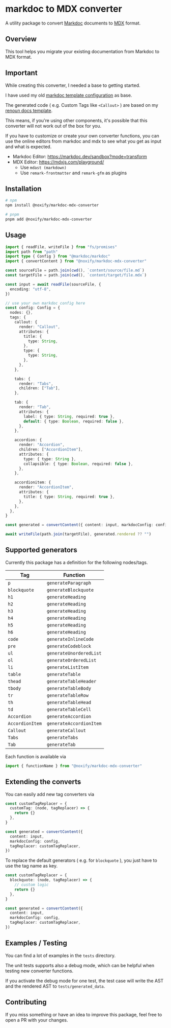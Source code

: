 # markdoc to MDX converter

A utility package to convert [Markdoc](https://markdoc.dev) documents to [MDX](https://mdxjs.com) format.

## Overview

This tool helps you migrate your existing documentation from Markdoc to MDX format.

## Important

While creating this converter, I needed a base to getting started.

I have used my old [markdoc template configuration](https://github.com/noxify/next-shadcn-markdoc/blob/main/config/markdoc.config.tsx) as base.

The generated code ( e.g. Custom Tags like `<Callout>` ) are based on my [renoun docs template](https://github.com/noxify/renoun-docs-template).

This means, if you're using other components, it's possible that this converter will not work out of the box for you.

If you have to customize or create your own converter functions, you can use the online editors from markdoc and mdx to see what you get as input and what is expected.

- Markdoc Editor: https://markdoc.dev/sandbox?mode=transform
- MDX Editor: https://mdxjs.com/playground/
  - Use `mdast (markdown)`
  - Use `remark-frontmatter` and `remark-gfm` as plugins

## Installation

```bash
# npm
npm install @noxify/markdoc-mdx-converter

# pnpm
pnpm add @noxify/markdoc-mdx-converter
```

## Usage

```ts
import { readFile, writeFile } from "fs/promises"
import path from "path"
import type { Config } from "@markdoc/markdoc"
import { convertContent } from "@noxify/markdoc-mdx-converter"

const sourceFile = path.join(cwd(), `content/source/file.md`)
const targetFile = path.join(cwd(), `content/target/file.mdx`)

const input = await readFile(sourceFile, {
  encoding: "utf-8",
})

// use your own markdoc config here
const config: Config = {
  nodes: {},
  tags: {
    callout: {
      render: "Callout",
      attributes: {
        title: {
          type: String,
        },
        type: {
          type: String,
        },
      },
    },

    tabs: {
      render: "Tabs",
      children: ["Tab"],
    },

    tab: {
      render: "Tab",
      attributes: {
        label: { type: String, required: true },
        default: { type: Boolean, required: false },
      },
    },

    accordion: {
      render: "Accordion",
      children: ["AccordionItem"],
      attributes: {
        type: { type: String },
        collapsible: { type: Boolean, required: false },
      },
    },

    accordionitem: {
      render: "AccordionItem",
      attributes: {
        title: { type: String, required: true },
      },
    },
  },
}

const generated = convertContent({ content: input, markdocConfig: config })

await writeFile(path.join(targetFile), generated.rendered ?? "")
```

## Supported generators

Currently this package has a definition for the following nodes/tags.

| Tag             | Function                |
| --------------- | ----------------------- |
| `p`             | `generateParagraph`     |
| `blockquote`    | `generateBlockquote`    |
| `h1`            | `generateHeading`       |
| `h2`            | `generateHeading`       |
| `h3`            | `generateHeading`       |
| `h4`            | `generateHeading`       |
| `h5`            | `generateHeading`       |
| `h6`            | `generateHeading`       |
| `code`          | `generateInlineCode`    |
| `pre`           | `generateCodeblock`     |
| `ul`            | `generateUnorderedList` |
| `ol`            | `generateOrderedList`   |
| `li`            | `generateListItem`      |
| `table`         | `generateTable`         |
| `thead`         | `generateTableHeader`   |
| `tbody`         | `generateTableBody`     |
| `tr`            | `generateTableRow`      |
| `th`            | `generateTableHead`     |
| `td`            | `generateTableCell`     |
| `Accordion`     | `generateAccordion`     |
| `AccordionItem` | `generateAccordionItem` |
| `Callout`       | `generateCallout`       |
| `Tabs`          | `generateTabs`          |
| `Tab`           | `generateTab`           |

Each function is available via

```ts
import { functionName } from "@noxify/markdoc-mdx-converter"
```

## Extending the converts

You can easily add new tag converters via

```ts
const customTagReplacer = {
  customTag: (node, tagReplacer) => {
    return {}
  },
}

const generated = convertContent({
  content: input,
  markdocConfig: config,
  tagReplacer: customTagReplacer,
})
```

To replace the default generators ( e.g. for `blockquote` ), you just have to use the tag name as key.

```ts
const customTagReplacer = {
  blockquote: (node, tagReplacer) => {
    // custom logic
    return {}
  },
}

const generated = convertContent({
  content: input,
  markdocConfig: config,
  tagReplacer: customTagReplacer,
})
```

## Examples / Testing

You can find a lot of examples in the `tests` directory.

The unit tests supports also a debug mode, which can be helpful when testing new converter functions.

If you activate the debug mode for one test, the test case will write the AST and the rendered AST to `tests/generated_data`.

## Contributing

If you miss something or have an idea to improve this package, feel free to open a PR with your changes.
